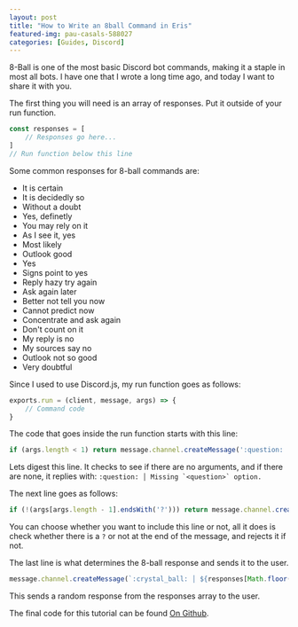 ```yaml
---
layout: post
title: "How to Write an 8ball Command in Eris"
featured-img: pau-casals-588027
categories: [Guides, Discord]
---
```


8-Ball is one of the most basic Discord bot commands, making it a staple in most all bots. I have one that I wrote a long time ago, and today I want to share it with you.

The first thing you will need is an array of responses. Put it outside of your run function.
```js
const responses = [
    // Responses go here...
]
// Run function below this line
```

Some common responses for 8-ball commands are:

- It is certain
- It is decidedly so
- Without a doubt
- Yes, definetly
- You may rely on it
- As I see it, yes
- Most likely
- Outlook good
- Yes
- Signs point to yes
- Reply hazy try again
- Ask again later
- Better not tell you now
- Cannot predict now
- Concentrate and ask again
- Don't count on it
- My reply is no
- My sources say no
- Outlook not so good
- Very doubtful

Since I used to use Discord.js, my run function goes as follows:

```js
exports.run = (client, message, args) => {
    // Command code
}
```

The code that goes inside the run function starts with this line:

```js
if (args.length < 1) return message.channel.createMessage(':question: │ Missing `&lt;question&gt;` option.')
```

Lets digest this line. It checks to see if there are no arguments, and if there are none, it replies with: ``:question: │ Missing `<question>` option.``

The next line goes as follows:
```js
if (!(args[args.length - 1].endsWith('?'))) return message.channel.createMessage(':question: │ Missing a `?`.')
```

You can choose whether you want to include this line or not, all it does is check whether there is a `?` or not at the end of the message, and rejects it if not.

The last line is what determines the 8-ball response and sends it to the user.
```js
message.channel.createMessage(`:crystal_ball: │ ${responses[Math.floor(Math.random() * responses.length)]}`)
```

This sends a random response from the responses array to the user.

The final code for this tutorial can be found [On Github](https://gist.github.com/RailRunner16/fe254169d826a2ccebeabba1924acb56).